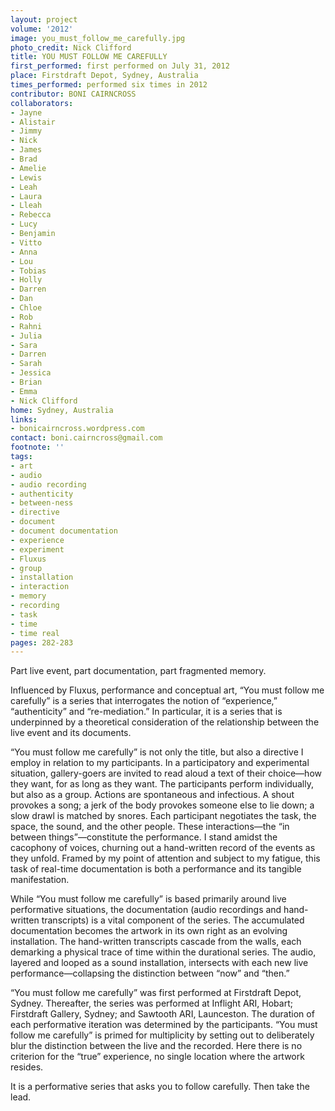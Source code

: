 ```yaml
---
layout: project
volume: '2012'
image: you_must_follow_me_carefully.jpg
photo_credit: Nick Clifford
title: YOU MUST FOLLOW ME CAREFULLY
first_performed: first performed on July 31, 2012
place: Firstdraft Depot, Sydney, Australia
times_performed: performed six times in 2012
contributor: BONI CAIRNCROSS
collaborators:
- Jayne
- Alistair
- Jimmy
- Nick
- James
- Brad
- Amelie
- Lewis
- Leah
- Laura
- Lleah
- Rebecca
- Lucy
- Benjamin
- Vitto
- Anna
- Lou
- Tobias
- Holly
- Darren
- Dan
- Chloe
- Rob
- Rahni
- Julia
- Sara
- Darren
- Sarah
- Jessica
- Brian
- Emma
- Nick Clifford
home: Sydney, Australia
links:
- bonicairncross.wordpress.com
contact: boni.cairncross@gmail.com
footnote: ''
tags:
- art
- audio
- audio recording
- authenticity
- between-ness
- directive
- document
- document documentation
- experience
- experiment
- Fluxus
- group
- installation
- interaction
- memory
- recording
- task
- time
- time real
pages: 282-283
---
```


Part live event, part documentation, part fragmented memory.

Influenced by Fluxus, performance and conceptual art, “You must follow me carefully” is a series that interrogates the notion of “experience,” “authenticity” and “re-mediation.” In particular, it is a series that is underpinned by a theoretical consideration of the relationship between the live event and its documents.

“You must follow me carefully” is not only the title, but also a directive I employ in relation to my participants. In a participatory and experimental situation, gallery-goers are invited to read aloud a text of their choice—how they want, for as long as they want. The participants perform individually, but also as a group. Actions are spontaneous and infectious. A shout provokes a song; a jerk of the body provokes someone else to lie down; a slow drawl is matched by snores. Each participant negotiates the task, the space, the sound, and the other people. These interactions—the “in between things”—constitute the performance. I stand amidst the cacophony of voices, churning out a hand-written record of the events as they unfold. Framed by my point of attention and subject to my fatigue, this task of real-time documentation is both a performance and its tangible manifestation.

While “You must follow me carefully” is based primarily around live performative situations, the documentation (audio recordings and hand-written transcripts) is a vital component of the series. The accumulated documentation becomes the artwork in its own right as an evolving installation. The hand-written transcripts cascade from the walls, each demarking a physical trace of time within the durational series. The audio, layered and looped as a sound installation, intersects with each new live performance—collapsing the distinction between “now” and “then.”

“You must follow me carefully” was first performed at Firstdraft Depot, Sydney. Thereafter, the series was performed at Inflight ARI, Hobart; Firstdraft Gallery, Sydney; and Sawtooth ARI, Launceston. The duration of each performative iteration was determined by the participants. “You must follow me carefully” is primed for multiplicity by setting out to deliberately blur the distinction between the live and the recorded. Here there is no criterion for the “true” experience, no single location where the artwork resides.

It is a performative series that asks you to follow carefully. Then take the lead.
